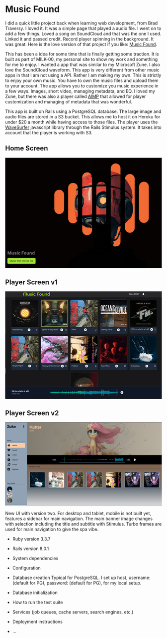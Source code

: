 # Music Found

I did a quick little project back when learning web development, from Brad Traversy. I loved it. It was a simple page that played a audio file. I went on to add a few things. Loved a song on SoundCloud and that was the one I used. Linked it and passed credit. Record player spinning in the background. It was great. Here is the love version of that project if you like: [Music Found](https://cocky-cori-7cae1e.netlify.app/).

This has been a idea for some time that is finally getting some traction. It is built as part of MILK-00, my personal site to show my work and something for me to enjoy. I wanted a app that was similar to my Microsoft Zune. I also love the SoundCloud waveform. This app is very different from other music apps in that I am not using a API. Rather I am making my own. This is strictly to enjoy your own music. You have to own the music files and upload them to your account. The app allows you to customize you music experience in a few ways. Images, short video, managing metadata, and EQ. I loved my Zune, but there was also a player called [AIMP](https://www.aimp.ru/) that allowed for player customization and managing of metadata that was wonderful.

This app is built on Rails using a PostgreSQL database. The large image and audio files are stored in a S3 bucket. This allows me to host it on Heroku for under $20 a month while having access to those files. The player uses the [WaveSurfer](https://wavesurfer.xyz/examples/?basic.js) javascript library through the Rails Stimulus system. It takes into account that the player is working with S3.

## Home Screen
![app index](./public/Screenshot%20from%202025-04-25%2016-23-40.png)

## Player Screen v1
![Player](./public/Screenshot%20from%202025-05-01%2011-53-09.png)

## Player Screen v2
![playerv2](./public//Screenshot%20from%202025-05-09%2014-00-14.png)

New UI with version two. For desktop and tablet, mobile is not built yet, features a sidebar for main navigation. The main banner image changes with selection including the title and subtitle with Stimulus. Turbo frames are used for main navigation to give the spa vibe.

* Ruby version 3.3.7

* Rails version 8.0.1

* System dependencies

* Configuration


* Database creation
Typical for PostgreSQL. I set up host, username: (default for PG), password: (default for PG), for my local setup.

* Database initialization

* How to run the test suite

* Services (job queues, cache servers, search engines, etc.)

* Deployment instructions

* ...


